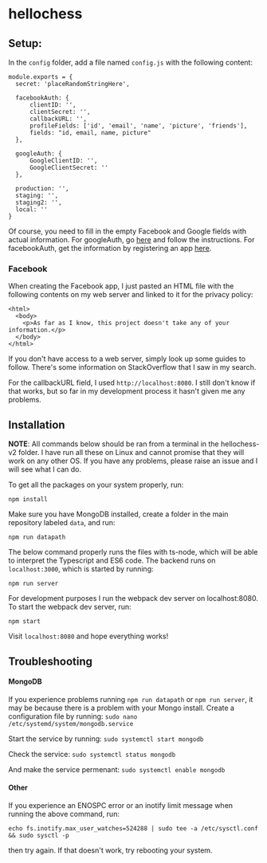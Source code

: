 # hellochess

## Setup:
In the `config` folder, add a file named `config.js` with the following content:

    module.exports = {
      secret: 'placeRandomStringHere',

      facebookAuth: {
          clientID: '',
          clientSecret: '',
          callbackURL: '',
          profileFields: ['id', 'email', 'name', 'picture', 'friends'],
          fields: "id, email, name, picture"
      },

      googleAuth: {
          GoogleClientID: '',
          GoogleClientSecret: ''
      },

      production: '',
      staging: '',
      staging2: '',
      local: ''
    }

Of course, you need to fill in the empty Facebook and Google fields with actual
information. For googleAuth, go [here](https://developers.google.com/identity/sign-in/web/devconsole-project)
and follow the instructions. For facebookAuth, get the information by registering an app
[here](https://developers.facebook.com/docs/apps/register).

### Facebook
When creating the Facebook app, I just pasted an HTML file with the following contents
on my web server and linked to it for the privacy policy:

  ```
  <html>
    <body>
      <p>As far as I know, this project doesn't take any of your information.</p>
    </body>
  </html>
  ```

If you don't have access to a web server, simply look up some guides to follow. There's
some information on StackOverflow that I saw in my search.

For the callbackURL field, I used `http://localhost:8080`. I still don't know if that
works, but so far in my development process it hasn't given me any problems.

## Installation
**NOTE**: All commands below should be ran from a terminal in the hellochess-v2 folder.
I have run all these on Linux and cannot promise that they will work on any other
OS. If you have any problems, please raise an issue and I will see what I can do.

To get all the packages on your system properly, run:

`npm install`

Make sure you have MongoDB installed, create a folder in the main repository
labeled `data`, and run:

`npm run datapath`

The below command properly runs the files with ts-node, which will be able to interpret
the Typescript and ES6 code. The backend runs on `localhost:3000`, which is started by running:

`npm run server`

For development purposes I run the webpack dev server on localhost:8080.
To start the webpack dev server, run:

`npm start`

Visit `localhost:8080` and hope everything works!

## Troubleshooting
#### MongoDB
If you experience problems running `npm run datapath` or `npm run server`, it may be because there
is a problem with your Mongo install. Create a configuration file by running:
`sudo nano /etc/systemd/system/mongodb.service`

Start the service by running:
`sudo systemctl start mongodb`

Check the service:
`sudo systemctl status mongodb`

And make the service permenant:
`sudo systemctl enable mongodb`

#### Other
If you experience an ENOSPC error or an inotify limit message when running the above command, run:

`echo fs.inotify.max_user_watches=524288 | sudo tee -a /etc/sysctl.conf && sudo sysctl -p`

then try again. If that doesn't work, try rebooting your system.
